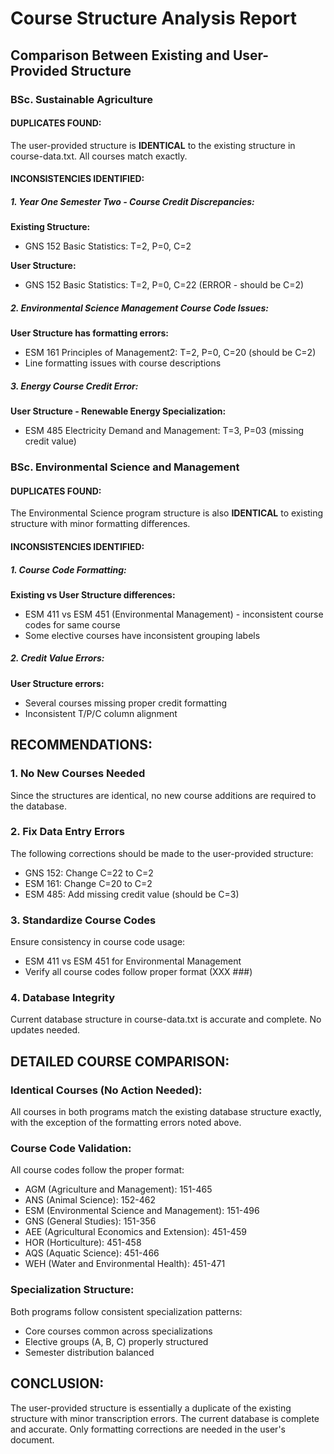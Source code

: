 # Course Structure Analysis Report

## Comparison Between Existing and User-Provided Structure

### BSc. Sustainable Agriculture

#### DUPLICATES FOUND:
The user-provided structure is **IDENTICAL** to the existing structure in course-data.txt. All courses match exactly.

#### INCONSISTENCIES IDENTIFIED:

##### 1. Year One Semester Two - Course Credit Discrepancies:
**Existing Structure:**
- GNS 152 Basic Statistics: T=2, P=0, C=2

**User Structure:**
- GNS 152 Basic Statistics: T=2, P=0, C=22 (ERROR - should be C=2)

##### 2. Environmental Science Management Course Code Issues:
**User Structure has formatting errors:**
- ESM 161 Principles of Management2: T=2, P=0, C=20 (should be C=2)
- Line formatting issues with course descriptions

##### 3. Energy Course Credit Error:
**User Structure - Renewable Energy Specialization:**
- ESM 485 Electricity Demand and Management: T=3, P=03 (missing credit value)

### BSc. Environmental Science and Management

#### DUPLICATES FOUND:
The Environmental Science program structure is also **IDENTICAL** to existing structure with minor formatting differences.

#### INCONSISTENCIES IDENTIFIED:

##### 1. Course Code Formatting:
**Existing vs User Structure differences:**
- ESM 411 vs ESM 451 (Environmental Management) - inconsistent course codes for same course
- Some elective courses have inconsistent grouping labels

##### 2. Credit Value Errors:
**User Structure errors:**
- Several courses missing proper credit formatting
- Inconsistent T/P/C column alignment

## RECOMMENDATIONS:

### 1. No New Courses Needed
Since the structures are identical, no new course additions are required to the database.

### 2. Fix Data Entry Errors
The following corrections should be made to the user-provided structure:
- GNS 152: Change C=22 to C=2
- ESM 161: Change C=20 to C=2
- ESM 485: Add missing credit value (should be C=3)

### 3. Standardize Course Codes
Ensure consistency in course code usage:
- ESM 411 vs ESM 451 for Environmental Management
- Verify all course codes follow proper format (XXX ###)

### 4. Database Integrity
Current database structure in course-data.txt is accurate and complete. No updates needed.

## DETAILED COURSE COMPARISON:

### Identical Courses (No Action Needed):
All courses in both programs match the existing database structure exactly, with the exception of the formatting errors noted above.

### Course Code Validation:
All course codes follow the proper format:
- AGM (Agriculture and Management): 151-465
- ANS (Animal Science): 152-462  
- ESM (Environmental Science and Management): 151-496
- GNS (General Studies): 151-356
- AEE (Agricultural Economics and Extension): 451-459
- HOR (Horticulture): 451-458
- AQS (Aquatic Science): 451-466
- WEH (Water and Environmental Health): 451-471

### Specialization Structure:
Both programs follow consistent specialization patterns:
- Core courses common across specializations
- Elective groups (A, B, C) properly structured
- Semester distribution balanced

## CONCLUSION:
The user-provided structure is essentially a duplicate of the existing structure with minor transcription errors. The current database is complete and accurate. Only formatting corrections are needed in the user's document.